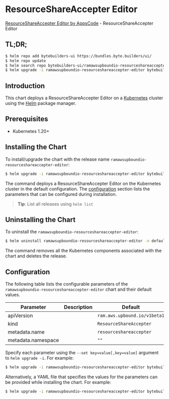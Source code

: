# ResourceShareAccepter Editor

[ResourceShareAccepter Editor by AppsCode](https://byte.builders) - ResourceShareAccepter Editor

## TL;DR;

```bash
$ helm repo add bytebuilders-ui https://bundles.byte.builders/ui/
$ helm repo update
$ helm search repo bytebuilders-ui/ramawsupboundio-resourceshareaccepter-editor --version=v0.4.18
$ helm upgrade -i ramawsupboundio-resourceshareaccepter-editor bytebuilders-ui/ramawsupboundio-resourceshareaccepter-editor -n default --create-namespace --version=v0.4.18
```

## Introduction

This chart deploys a ResourceShareAccepter Editor on a [Kubernetes](http://kubernetes.io) cluster using the [Helm](https://helm.sh) package manager.

## Prerequisites

- Kubernetes 1.20+

## Installing the Chart

To install/upgrade the chart with the release name `ramawsupboundio-resourceshareaccepter-editor`:

```bash
$ helm upgrade -i ramawsupboundio-resourceshareaccepter-editor bytebuilders-ui/ramawsupboundio-resourceshareaccepter-editor -n default --create-namespace --version=v0.4.18
```

The command deploys a ResourceShareAccepter Editor on the Kubernetes cluster in the default configuration. The [configuration](#configuration) section lists the parameters that can be configured during installation.

> **Tip**: List all releases using `helm list`

## Uninstalling the Chart

To uninstall the `ramawsupboundio-resourceshareaccepter-editor`:

```bash
$ helm uninstall ramawsupboundio-resourceshareaccepter-editor -n default
```

The command removes all the Kubernetes components associated with the chart and deletes the release.

## Configuration

The following table lists the configurable parameters of the `ramawsupboundio-resourceshareaccepter-editor` chart and their default values.

|     Parameter      | Description |                 Default                 |
|--------------------|-------------|-----------------------------------------|
| apiVersion         |             | <code>ram.aws.upbound.io/v1beta1</code> |
| kind               |             | <code>ResourceShareAccepter</code>      |
| metadata.name      |             | <code>resourceshareaccepter</code>      |
| metadata.namespace |             | <code>""</code>                         |


Specify each parameter using the `--set key=value[,key=value]` argument to `helm upgrade -i`. For example:

```bash
$ helm upgrade -i ramawsupboundio-resourceshareaccepter-editor bytebuilders-ui/ramawsupboundio-resourceshareaccepter-editor -n default --create-namespace --version=v0.4.18 --set apiVersion=ram.aws.upbound.io/v1beta1
```

Alternatively, a YAML file that specifies the values for the parameters can be provided while
installing the chart. For example:

```bash
$ helm upgrade -i ramawsupboundio-resourceshareaccepter-editor bytebuilders-ui/ramawsupboundio-resourceshareaccepter-editor -n default --create-namespace --version=v0.4.18 --values values.yaml
```
